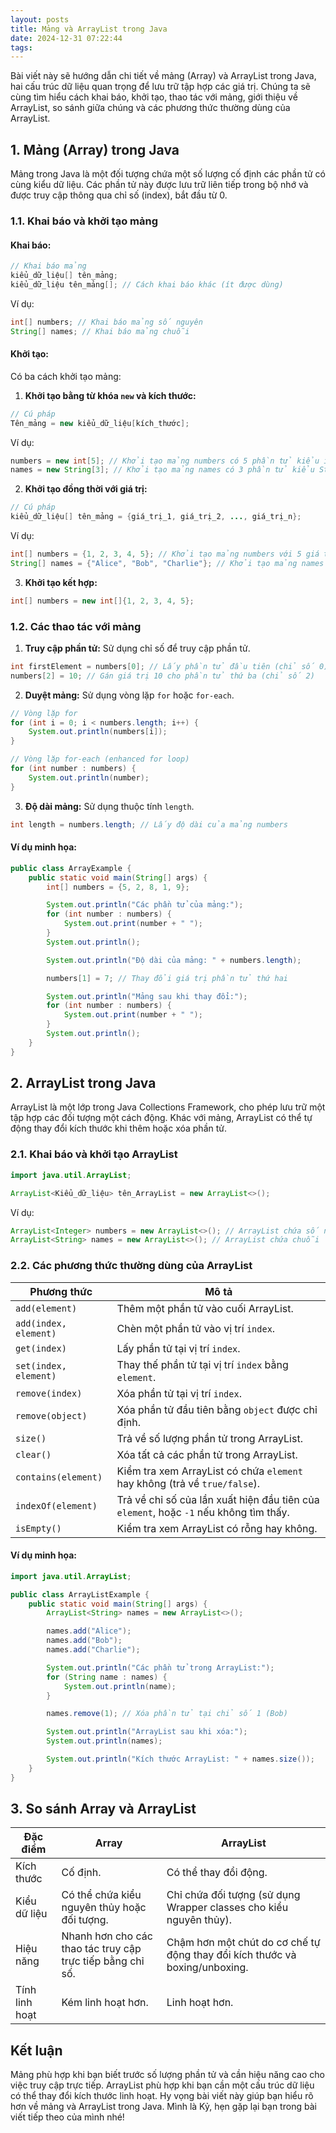 ```yaml
---
layout: posts
title: Mảng và ArrayList trong Java
date: 2024-12-31 07:22:44
tags:
---
```

Bài viết này sẽ hướng dẫn chi tiết về mảng (Array) và ArrayList trong Java, hai cấu trúc dữ liệu quan trọng để lưu trữ tập hợp các giá trị. Chúng ta sẽ cùng tìm hiểu cách khai báo, khởi tạo, thao tác với mảng, giới thiệu về ArrayList, so sánh giữa chúng và các phương thức thường dùng của ArrayList.

## 1. Mảng (Array) trong Java

Mảng trong Java là một đối tượng chứa một số lượng cố định các phần tử có cùng kiểu dữ liệu. Các phần tử này được lưu trữ liên tiếp trong bộ nhớ và được truy cập thông qua chỉ số (index), bắt đầu từ 0.

### 1.1. Khai báo và khởi tạo mảng

#### Khai báo:
```java
// Khai báo mảng
kiểu_dữ_liệu[] tên_mảng;
kiểu_dữ_liệu tên_mảng[]; // Cách khai báo khác (ít được dùng)
```
Ví dụ:
```java
int[] numbers; // Khai báo mảng số nguyên
String[] names; // Khai báo mảng chuỗi
```

#### Khởi tạo:
Có ba cách khởi tạo mảng:

1. **Khởi tạo bằng từ khóa `new` và kích thước:**
```java
// Cú pháp
Tên_mảng = new kiểu_dữ_liệu[kích_thước];
```
Ví dụ:
```java
numbers = new int[5]; // Khởi tạo mảng numbers có 5 phần tử kiểu int
names = new String[3]; // Khởi tạo mảng names có 3 phần tử kiểu String
```

2. **Khởi tạo đồng thời với giá trị:**
```java
// Cú pháp
kiểu_dữ_liệu[] tên_mảng = {giá_trị_1, giá_trị_2, ..., giá_trị_n};
```
Ví dụ:
```java
int[] numbers = {1, 2, 3, 4, 5}; // Khởi tạo mảng numbers với 5 giá trị
String[] names = {"Alice", "Bob", "Charlie"}; // Khởi tạo mảng names với 3 giá trị
```

3. **Khởi tạo kết hợp:**
```java
int[] numbers = new int[]{1, 2, 3, 4, 5};
```

### 1.2. Các thao tác với mảng

1. **Truy cập phần tử:** Sử dụng chỉ số để truy cập phần tử.
```java
int firstElement = numbers[0]; // Lấy phần tử đầu tiên (chỉ số 0)
numbers[2] = 10; // Gán giá trị 10 cho phần tử thứ ba (chỉ số 2)
```

2. **Duyệt mảng:** Sử dụng vòng lặp `for` hoặc `for-each`.
```java
// Vòng lặp for
for (int i = 0; i < numbers.length; i++) {
    System.out.println(numbers[i]);
}

// Vòng lặp for-each (enhanced for loop)
for (int number : numbers) {
    System.out.println(number);
}
```

3. **Độ dài mảng:** Sử dụng thuộc tính `length`.
```java
int length = numbers.length; // Lấy độ dài của mảng numbers
```

#### Ví dụ minh họa:
```java
public class ArrayExample {
    public static void main(String[] args) {
        int[] numbers = {5, 2, 8, 1, 9};

        System.out.println("Các phần tử của mảng:");
        for (int number : numbers) {
            System.out.print(number + " ");
        }
        System.out.println();

        System.out.println("Độ dài của mảng: " + numbers.length);

        numbers[1] = 7; // Thay đổi giá trị phần tử thứ hai

        System.out.println("Mảng sau khi thay đổi:");
        for (int number : numbers) {
            System.out.print(number + " ");
        }
        System.out.println();
    }
}
```

## 2. ArrayList trong Java

ArrayList là một lớp trong Java Collections Framework, cho phép lưu trữ một tập hợp các đối tượng một cách động. Khác với mảng, ArrayList có thể tự động thay đổi kích thước khi thêm hoặc xóa phần tử.

### 2.1. Khai báo và khởi tạo ArrayList

```java
import java.util.ArrayList;

ArrayList<Kiểu_dữ_liệu> tên_ArrayList = new ArrayList<>();
```

Ví dụ:
```java
ArrayList<Integer> numbers = new ArrayList<>(); // ArrayList chứa số nguyên
ArrayList<String> names = new ArrayList<>(); // ArrayList chứa chuỗi
```

### 2.2. Các phương thức thường dùng của ArrayList

| **Phương thức**        | **Mô tả**                                                                 |
|-------------------------|---------------------------------------------------------------------------|
| `add(element)`          | Thêm một phần tử vào cuối ArrayList.                                     |
| `add(index, element)`   | Chèn một phần tử vào vị trí `index`.                                      |
| `get(index)`            | Lấy phần tử tại vị trí `index`.                                          |
| `set(index, element)`   | Thay thế phần tử tại vị trí `index` bằng `element`.                      |
| `remove(index)`         | Xóa phần tử tại vị trí `index`.                                          |
| `remove(object)`        | Xóa phần tử đầu tiên bằng `object` được chỉ định.                        |
| `size()`                | Trả về số lượng phần tử trong ArrayList.                                |
| `clear()`               | Xóa tất cả các phần tử trong ArrayList.                                 |
| `contains(element)`     | Kiểm tra xem ArrayList có chứa `element` hay không (trả về `true/false`). |
| `indexOf(element)`      | Trả về chỉ số của lần xuất hiện đầu tiên của `element`, hoặc `-1` nếu không tìm thấy. |
| `isEmpty()`             | Kiểm tra xem ArrayList có rỗng hay không.                               |

#### Ví dụ minh họa:
```java
import java.util.ArrayList;

public class ArrayListExample {
    public static void main(String[] args) {
        ArrayList<String> names = new ArrayList<>();

        names.add("Alice");
        names.add("Bob");
        names.add("Charlie");

        System.out.println("Các phần tử trong ArrayList:");
        for (String name : names) {
            System.out.println(name);
        }

        names.remove(1); // Xóa phần tử tại chỉ số 1 (Bob)

        System.out.println("ArrayList sau khi xóa:");
        System.out.println(names);

        System.out.println("Kích thước ArrayList: " + names.size());
    }
}
```

## 3. So sánh Array và ArrayList

| **Đặc điểm**            | **Array**                          | **ArrayList**                       |
|-------------------------|------------------------------------|-------------------------------------|
| Kích thước              | Cố định.                           | Có thể thay đổi động.               |
| Kiểu dữ liệu            | Có thể chứa kiểu nguyên thủy hoặc đối tượng. | Chỉ chứa đối tượng (sử dụng Wrapper classes cho kiểu nguyên thủy). |
| Hiệu năng               | Nhanh hơn cho các thao tác truy cập trực tiếp bằng chỉ số. | Chậm hơn một chút do cơ chế tự động thay đổi kích thước và boxing/unboxing. |
| Tính linh hoạt          | Kém linh hoạt hơn.                 | Linh hoạt hơn.                      |

## Kết luận

Mảng phù hợp khi bạn biết trước số lượng phần tử và cần hiệu năng cao cho việc truy cập trực tiếp. ArrayList phù hợp khi bạn cần một cấu trúc dữ liệu có thể thay đổi kích thước linh hoạt. Hy vọng bài viết này giúp bạn hiểu rõ hơn về mảng và ArrayList trong Java. Mình là Kỷ, hẹn gặp lại bạn trong bài viết tiếp theo của mình nhé!
